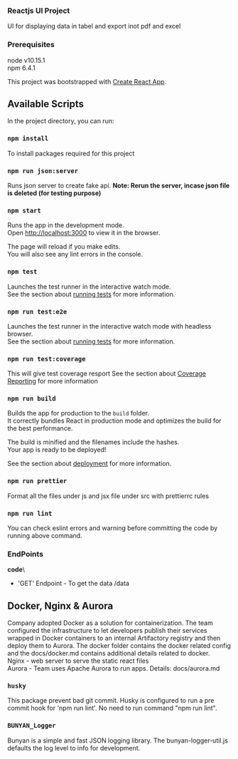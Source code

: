 ### Reactjs UI Project

UI for displaying data in tabel and export inot pdf and excel

### Prerequisites

node v10.15.1\
npm 6.4.1

This project was bootstrapped with [Create React App](https://github.com/facebook/create-react-app).

## Available Scripts

In the project directory, you can run:

### `npm install`

To install packages required for this project

### `npm run json:server`

Runs json server to create fake api.
**Note: Rerun the server, incase json file is deleted (for testing purpose)**

### `npm start`

Runs the app in the development mode.<br>
Open [http://localhost:3000](http://localhost:3000) to view it in the browser.

The page will reload if you make edits.<br>
You will also see any lint errors in the console.

### `npm test`

Launches the test runner in the interactive watch mode.<br>
See the section about [running tests](https://facebook.github.io/create-react-app/docs/running-tests) for more information.

### `npm run test:e2e`

Launches the test runner in the interactive watch mode with headless browser.<br>
See the section about [running tests](https://facebook.github.io/create-react-app/docs/running-tests) for more information.

### `npm run test:coverage`

This will give test coverage resport
See the section about [Coverage Reporting](https://create-react-app.dev/docs/running-tests#coverage-reporting) for more information

### `npm run build`

Builds the app for production to the `build` folder.<br>
It correctly bundles React in production mode and optimizes the build for the best performance.

The build is minified and the filenames include the hashes.<br>
Your app is ready to be deployed!

See the section about [deployment](https://facebook.github.io/create-react-app/docs/deployment) for more information.

### `npm run prettier`

Format all the files under js and jsx file under src with prettierrc rules

### `npm run lint`

You can check eslint errors and warning before committing the code by running above command.

### EndPoints

**code**\

- 'GET' Endpoint - To get the data /data

## Docker, Nginx & Aurora

Company adopted Docker as a solution for containerization. The team configured the infrastructure to let developers publish their services wrapped in Docker containers to an internal Artifactory registry and then deploy them to Aurora.
The docker folder contains the docker related config and the docs/docker.md contains additional details related to docker.\
Nginx - web server to serve the static react files \
Aurora - Team uses Apache Aurora to run apps. Details: docs/aurora.md

### `husky`

This package prevent bad git commit. Husky is configured to run a pre commit hook for 'npm run lint'. No need to run command "npm run lint".

### `BUNYAN_Logger`

Bunyan is a simple and fast JSON logging library. The bunyan-logger-util.js defaults the log level to info for development.
